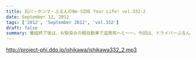 ```yaml
---
title: 石川・ホンマ・ぶるんのBe-SIDE Your Life! vol.332-2
date: September 12, 2012
tags: ['2012', 'September 2012', 'vol.332']
draft: false
summary: 番組終了後は、お馴染みの軽自動車で滋賀県へと～～。今回は、ドライバーぶるんサンが大活躍の予感。ＮＡＭＡＥ
---
```


http://project-phi.ddo.jp/ishikawa/ishikawa332_2.mp3